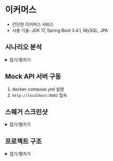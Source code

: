# 이커머스

- 간단한 이커머스 서비스
- 사용 기술: JDK 17, Spring Boot 3.4.1, MySQL, JPA

## 시나리오 분석

<details>
<summary>접기/펼치기</summary>

- 장바구니 API는 API 스펙에서 제외되었지만, '사용자 식별자와 (상품 ID, 수량) **목록**을 입력받아'라는 주문/결제 API 요구사항에 따라 추가한다. 

#### 잔액 충전/조회 API

- 잔액 충전/조회는 회원만 가능하다.
- 최소 충전 포인트는 1이상이다.
- 최대 충전 포인트이상으로 포인트를 충전할 수 없다. 단, 상품 환불로 돌려 받은 포인트는 최대 충전 포인트 이상으로 보유할 수 있다.

#### 상품 조회 API

- 상품 목록, 상세 조회는 비회원/회원 모두 가능하다.
- 상품의 가격, 수량은 변동이 심하다고 가정한다.
- 상품의 그룹, 카테고리는 없다고 가정한다.
- 비회원/회원 모두 상품 상세 조회에서 수량 선택 후 장바구니에 추가할 수 있다.
- 상품 상세 조회에서 수량 선택 후 바로 구매가 가능하다. 단, 구매는 회원만 가능하다.

#### 선착순 쿠폰 API
 
- 쿠폰 목록, 상세 조회는 비회원/회원 모두 가능하다.
- 쿠폰 발급은 회원만 가능하다.
- 쿠폰마다 최대 발급 가능 갯수가 정해져있다.
- 쿠폰은 상품에 적용할 수 있는 타입과 주문 전체에 적용할 수 있는 타입이 있다.
- 쿠폰의 할인 방식은 정액(정해진 금액 할인)할인과 정률(정해진 비율 할인)할인이 있다.
- 쿠폰마다 최대 할인 금액이 존재한다.
- 실제 할인 금액은 할인을 적용한 금액과 최대 할인 금액 중 낮은 금액을 할인한다.
- 쿠폰의 유효 기간은 유효 날짜가 지정되는 방식(e.g. 2025년 1월 10일까지)과 발급 후 몇일 이내까지 유효한 방식(e.g. 발급 후 10일동안 유효)이 있다.
- 동일한 회원에 대해 중복 쿠폰 발급은 되지 않는다. 쿠폰은 1인 1매를 원칙으로 한다.

#### 주문/결제 API

- 주문은 상품 상세 페이지에서 수량 선택 후 바로 주문하는 방법과 장바구니에서 여러 상품을 주문하는 방법이 있다.
- 주문 시점의 판매 상태, 가격, 재고로 주문이 이루어진다.
  - 주문 시점에 판매 상태가 판매 중이 아닌 경우 주문할 수 없다.
  - 주문 시점의 가격으로 주문 금액이 계산된다.
  - 주문 시점의 재고가 사용자가 요청한 수량보다 적으면 주문할 수 없다.
- 쿠폰으로 할인된 금액을 실제로 결제한다.
- 이미 충전된 포인트로 결제하며, 부족한 경우 결제할 수 없다. 포인트 충전 후 다시 결제를 시도할 수 있으며 그 동안 변경된 가격/재고의 영향을 받지 않는다.
- 결제 성공시 주문 정보를 데이터 플랫폼에 전송하며, 전송 실패시 처리는 추후 정한다.

#### 상위 상품 조회 API

- 최근 3일간 가장 많이 팔린 상위 5개의 상품 정보를 제공한다.
- 최근 3일이란 정각(00시 00분)을 기준으로 한다.
  - e.g. 2025년 1월 4일에 집계하는 상위 상품은 2025년 1월 1일 00시 00분부터 2025년 1월 4분 00시 00분까지의 판매 결과를 집계한다.
- 매일 00시 00분에 스케줄러를 통해 상위 상품을 집계한다.
- 스케줄러에서 집계 실패시 재시도하지 않고, 모니터링 툴을 통해 개발자에게 알린다.

#### 장바구니 API

- 상품 상세 페이지에서 판매 중이며, 재고가 충분하다면 장바구니에 등록할 수 있다.
- 장바구니 API는 비회원/회원 모두 이용할 수 있다.
- 장바구니에서 제품의 수량 변경시 보유 재고이하로 설정해야한다.
- 장바구니에 등록한 제품의 판매 상태, 가격, 재고는 언제든지 변경될 수 있다.
- 장바구니에 등록한 상품들 중 유효한 판매 상태, 재고를 가진 상품들만 주문할 수 있다.

</details>

## Mock API 서버 구동

1. docker-compose.yml 실행
2. `http://localhost:8082` 접속

## 스웨거 스크린샷

<details>
<summary>접기/펼치기</summary>

![swagger.JPG](./docs/swagger.JPG)

</details>

## 프로젝트 구조

<details>
<summary>접기/펼치기</summary>

```markdown
main
├── java
│ └── io
│     └── hhplus
│         └── ecommerce
│             ├── EcommerceApplication.java
│             ├── cart
│             │ ├── application
│             │ │ ├── request
│             │ │ └── response
│             │ ├── domain
│             │ ├── infra
│             │ │ ├── request
│             │ │ └── response
│             │ └── presentation
│             │     ├── request
│             │     └── response
│             ├── coupon
│             │ ├── application
│             │ │ ├── request
│             │ │ └── response
│             │ ├── domain
│             │ ├── infra
│             │ │ ├── request
│             │ │ └── response
│             │ └── presentation
│             │     ├── request
│             │     └── resonse
│             ├── global
│             │ ├── CommonApiResponse.java
│             │ ├── config
│             │ └── exception
│             │ └── openapi
│             ├── order
│             │ ├── application
│             │ │ ├── request
│             │ │ └── response
│             │ ├── domain
│             │ ├── infra
│             │ │ ├── request
│             │ │ └── response
│             │ └── presentation
│             │     ├── request
│             │     └── response
│             ├── payment
│             │ ├── application
│             │ │ ├── request
│             │ │ └── response
│             │ ├── domain
│             │ ├── infra
│             │ │ ├── request
│             │ │ └── response
│             │ └── presentation
│             │     ├── request
│             │     └── response
│             ├── point
│             │ ├── application
│             │ │ ├── request
│             │ │ └── response
│             │ ├── domain
│             │ ├── infra
│             │ │ ├── request
│             │ │ └── response
│             │ └── presentation
│             │     ├── request
│             │     └── response
│             └── product
│                 ├── application
│                 │ ├── request
│                 │ └── response
│                 ├── domain
│                 ├── infra
│                 │ ├── request
│                 │ └── response
│                 └── presentation
│                     ├── request
│                     └── response
└── resources
    └── application.yml

```

</details>

